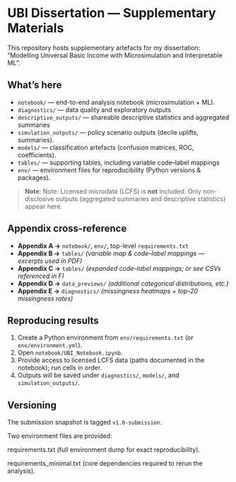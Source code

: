 # UBI Dissertation — Supplementary Materials

This repository hosts supplementary artefacts for my dissertation:
“Modelling Universal Basic Income with Microsimulation and Interpretable ML”.

## What’s here

- `notebook/` — end-to-end analysis notebook (microsimulation + ML).
- `diagnostics/` — data quality and exploratory outputs
- `descriptive_outputs/` — shareable descriptive statistics and aggregated summaries
- `simulation_outputs/` — policy scenario outputs (decile uplifts, summaries).
- `models/` — classification artefacts (confusion matrices, ROC, coefficients).
- `tables/` — supporting tables, including variable code–label mappings
- `env/` — environment files for reproducibility (Python versions & packages).

> **Note**: Note: Licensed microdata (LCFS) is **not** included. Only non-disclosive outputs (aggregated summaries and descriptive statistics) appear here.

## Appendix cross-reference

- **Appendix A →** `notebook/`, `env/`, top-level `requirements.txt`
- **Appendix B →** `tables/`  *(variable map & code–label mappings — excerpts used in PDF)*
- **Appendix C →** `tables/`  *(expanded code–label mappings; or see CSVs referenced in F)*
- **Appendix D →** `data_previews/`  *(additional categorical distributions, etc.)*
- **Appendix E →** `diagnostics/`  *(missingness heatmaps + top-20 missingness rates)*



## Reproducing results

1. Create a Python environment from `env/requirements.txt` (or `env/environment.yml`).
2. Open `notebook/UBI_Notebook.ipynb`.
3. Provide access to licensed LCFS data (paths documented in the notebook); run cells in order.
4. Outputs will be saved under `diagnostics/`, `models/`, and `simulation_outputs/`.

## Versioning

The submission snapshot is tagged `v1.0-submission`.


Two environment files are provided:

requirements.txt (full environment dump for exact reproducibility).

requirements_minimal.txt (core dependencies required to rerun the analysis).
